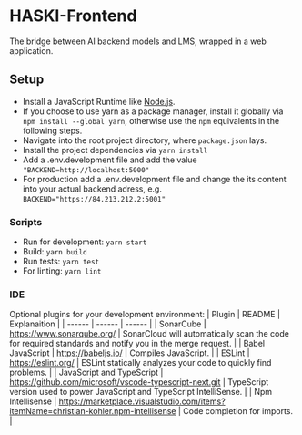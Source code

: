 # HASKI-Frontend

The bridge between AI backend models and LMS, wrapped in a web application.

## Setup

- Install a JavaScript Runtime like [Node.js](https://nodejs.org/).
- If you choose to use yarn as a package manager, install it globally via `npm install --global yarn`, otherwise use the `npm` equivalents in the following steps.
- Navigate into the root project directory, where `package.json` lays.
- Install the project dependencies via `yarn install`
- Add a .env.development file and add the value `"BACKEND=http://localhost:5000"`
- For production add a .env.development file and change the its content into your actual backend adress, e.g. `BACKEND="https://84.213.212.2:5001"`

### Scripts

- Run for development: `yarn start`
- Build: `yarn build`
- Run tests: `yarn test`
- For linting: `yarn lint`

### IDE

Optional plugins for your development environment:
| Plugin | README | Explanaition |
| ------ | ------ | ------ |
| SonarCube | https://www.sonarqube.org/ | SonarCloud will automatically scan the code for required standards and notify you in the merge request. |
| Babel JavaScript | https://babeljs.io/ | Compiles JavaScript. |
| ESLint | https://eslint.org/ | ESLint statically analyzes your code to quickly find problems. |
| JavaScript and TypeScript | https://github.com/microsoft/vscode-typescript-next.git | TypeScript version used to power JavaScript and TypeScript IntelliSense. |
| Npm Intellisense | https://marketplace.visualstudio.com/items?itemName=christian-kohler.npm-intellisense | Code completion for imports. |
